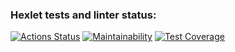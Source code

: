 ### Hexlet tests and linter status:
[![Actions Status](https://github.com/rizhik356/frontend-project-11/actions/workflows/hexlet-check.yml/badge.svg)](https://github.com/rizhik356/frontend-project-11/actions)
[![Maintainability](https://api.codeclimate.com/v1/badges/9acd4977297137b9f106/maintainability)](https://codeclimate.com/github/rizhik356/frontend-project-11/maintainability)
[![Test Coverage](https://api.codeclimate.com/v1/badges/9acd4977297137b9f106/test_coverage)](https://codeclimate.com/github/rizhik356/frontend-project-11/test_coverage)
